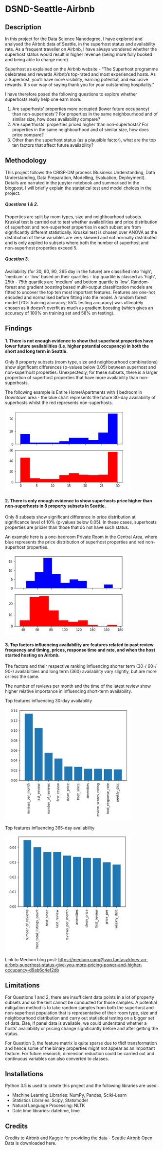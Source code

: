 # DSND-Seattle-Airbnb

## Description
In this project for the Data Science Nanodegree, I have explored and analysed the Airbnb data of Seattle, in the superhost status and availability rate. As a frequent traveller on Airbnb, I have always wondered whether the superhost status would result in higher revenue (being more fully booked and being able to charge more). 

Superhost as explained on the Airbnb website - "The Superhost programme celebrates and rewards Airbnb’s top-rated and most experienced hosts. As a Superhost, you’ll have more visibility, earning potential, and exclusive rewards. It's our way of saying thank you for your outstanding hospitality." 

I have therefore posed the following questions to explore whether superhosts really help one earn more:

1. Are superhosts' properties more occupied (lower future occupancy) than non-superhosts'? For properties in the same neighbourhood and of similar size, how does availability compare?
2. Are superthosts' properties priced higher than non-superhosts? For properties in the same neighbourhood and of similar size, how does price compare?
3. Other than the superhost status (as a plausible factor), what are the top ten factors that affect future availability?


## Methodology 
This project follows the CRISP-DM process (Business Understanding, Data Understanding, Data Preparation, Modelling, Evaluation, Deployment). Details are narrated in the jupyter notebook and summarised in the blogpost. I will briefly explain the statistical test and model choices in the project.

##### Questions 1 & 2. 
Properties are split by room types, size and neighbourhood subsets. Kruskal test is carried out to test whether availabilities and price  distribution of superhost and non-superhost properties in each subset are from significantly different statistically. Kruskal test is chosen over ANOVA as the distribution of these variables are very skewed and not normally distributed and is only applied to subsets where both the number of superhost and non-superhost properties exceed 5.

##### Question 3.
Availability (for 30, 60, 90, 365 day in the future) are classified into 'high', 'medium' or 'low' based on their quartiles - top quartile is classed as 'high', 25th - 75th quartiles are 'medium' and bottom quartile is 'low'. Random-forest and gradient boosting based multi-output classification models are fitted to uncover the top ten most important features. Features are one-hot encoded and normalised before fitting into the model. A random forest model (70% training acuraccy; 55% testing accuracy) was ultimately chosen as it doesn't overfit as much as gradient boosting (which gives an accuracy of 100% on training set and 58% on testing).


## Findings

#### 1. There is not enough evidence to show that superhost properties have lower future availabilities (i.e. higher potential occupancy) in both the short and long term in Seattle.

Only 8 property subsets (room type, size and neighbourhood combinations) show significant differences (p-values below 0.05) between superhost and non-superhost properties. Unexpectedly, for these subsets, there is a larger propertion of superhost properties that have more availability than non-superhosts. 

The following example is Entire Home/Apartments with 1 bedroom in Downtown area - the blue chart represents the future 30-day availability of superhosts whilst the red represents non-superhosts.

![Q1_p1](/charts/entirehome-1brm-downtown-av30.PNG)

#### 2. There is only enough evidence to show superhosts price higher than non-superhosts in 8 property subsets in Seattle.

Only 8 subsets show significant difference in price distribution at significance level of 10% (p-values below 0.05). In these cases, superhosts properties are pricier than those that do not have such status. 

An example here is a one-bedroom Private Room in the Central Area, where blue represents the price distribution of superhost properties and red non-superhost properties.

![Q2_p1](/charts/privaterm-1brm-central-price.PNG)

#### 3. Top factors influencing availability are features related to past review frequency and timing, prices, response time and rate, and when the host started hosting on Airbnb.

The factors and their respective ranking influencing shorter term (30-/ 60-/ 90-) availabiltiies and long term (360) availability vary slightly, but are more or less the same. 

The number of reviews per month and the time of the latest review show higher relative importance in influencing short-term availability.

Top features influencing 30-day availability

![Q3_p1](/charts/featimp_30.PNG)

Top features influencing 365-day availability

![Q3_p2](/charts/featimp_365.PNG)

Link to Medium blog post: https://medium.com/@yap.fantasy/does-an-airbnb-superhost-status-give-you-more-pricing-power-and-higher-occupancy-d9ab6c4ef2db

## Limitations
For Questions 1 and 2, there are insufficient data points in a lot of property subsets and so the test cannot be conducted for those samples. A potential mitigation method is to take random samples from both the superhost and non-superhost population that is representative of their room type, size and neighbourhood distribution and carry out statistical testing on a bigger set of data. Else, if panel data is available, we could understand whether a hosts' availability or pricing change significantly before and after getting the status.

For Question 3, the feature matrix is quite sparse due to tfidf transformation and hence some of the binary properties might not appear as an important feature. For future research, dimension reduction could be carried out and continuous variables can also converted to classes.



## Installations
Python 3.5 is used to create this project and the following libraries are used:

- Machine Learning Libraries: NumPy, Pandas, Sciki-Learn
- Statistics Libraries: Scipy, Statsmodel
- Natural Language Processing: NLTK
- Date time libraries: datetime, time


## Credits
Credits to Airbnb and Kaggle for providing the data - Seattle Airbnb Open Data is downloaded here.
